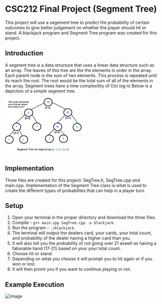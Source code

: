 # CSC212 Final Project (Segment Tree)
This project will use a segement tree to predict the probability of certain outcomes to give better judgement on whether the player should hit or stand. A blackjack program and Segment Tree program was created for this project. 

## Introduction
A segment tree is a data structure that uses a linear data structure such as an array. The leaves of this tree are the the elements in order in the array. Each parent node is the sum of two elements. This process is repeated until its reach the root. The root would be the total sum of all of the elements in the array. Segment trees have a time complexitity of O(n log n) Below is a depiction of a simple segment tree.

![](images/segmenttree.png)

## Implementation 
Three files are created for this project: SegTree.h, SegTree.cpp and main.cpp. Implementation of the Segment Tree class is what is used to create the different types of probabilites that can help in a player turn. 


## Setup
1. Open your terminal in the proper directory and download the three files.
2. Compile - ```g++ main.cpp SegTree.cpp -o blackjack```.
3. Run the program - ```./blackjack```.
4. The terminal will output the dealers card, your cards, your total count, and probability of the dealer having a higher card than you.
5. It will also tell you the probability of not going over 21 aswell as having a faborable hand (17-21) based on your your total count.
5. Choose hit or stand.
6. Depending on what you choose it will prompt you to hit again or if you won or lost.
7. It will then promt you if you want to continue playing or not.

## Example Execution
![image](https://user-images.githubusercontent.com/98423649/205794562-8bbf3fd2-b5f3-432f-8d64-9b5b42fc4664.png)
